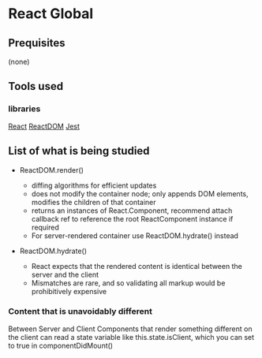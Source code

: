 # React Global

## Prequisites
(none)

## Tools used
### libraries
[React](https://reactjs.org/docs/react-api.html)
[ReactDOM](https://reactjs.org/docs/react-dom.html)
[Jest](https://facebook.github.io/jest/docs/en/api.html)

## List of what is being studied

- ReactDOM.render() 
  - diffing algorithms for efficient updates
  - does not modify the container node; only appends DOM elements, modifies the children of that container
  - returns an instances of React.Component, recommend attach callback ref to reference the root ReactComponent instance if required
  - For server-rendered container use ReactDOM.hydrate() instead

- ReactDOM.hydrate()
  - React expects that the rendered content is identical between the server and the client
  - Mismatches are rare, and so validating all markup would be prohibitively expensive

### Content that is unavoidably different
Between Server and Client
Components that render something different on the client can read a state variable like this.state.isClient, which you can set to true in componentDidMount()